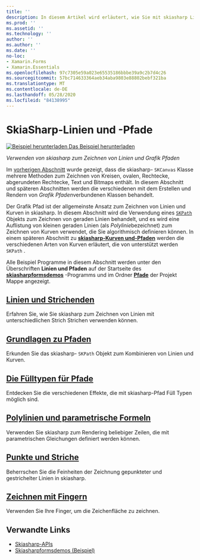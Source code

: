 ```yaml
---
title: ''
description: In diesem Artikel wird erläutert, wie Sie mit skiasharp Linien und Grafik Pfade in- Xamarin.Forms Anwendungen zeichnen und dies mit Beispielcode veranschaulichen.
ms.prod: ''
ms.assetid: ''
ms.technology: ''
author: ''
ms.author: ''
ms.date: ''
no-loc:
- Xamarin.Forms
- Xamarin.Essentials
ms.openlocfilehash: 97c7305e59a023e65535186bbbe39a9c2b7d4c26
ms.sourcegitcommit: 57bc714633364aeb34aba9803e88802bebf321ba
ms.translationtype: MT
ms.contentlocale: de-DE
ms.lasthandoff: 05/28/2020
ms.locfileid: "84138995"
---
```

# <a name="skiasharp-lines-and-paths"></a>SkiaSharp-Linien und -Pfade

[![Beispiel herunterladen](~/media/shared/download.png) Das Beispiel herunterladen](https://docs.microsoft.com/samples/xamarin/xamarin-forms-samples/skiasharpforms-demos)

_Verwenden von skiasharp zum Zeichnen von Linien und Grafik Pfaden_

Im [vorherigen Abschnitt](~/xamarin-forms/user-interface/graphics/skiasharp/basics/index.md) wurde gezeigt, dass die skiasharp- `SKCanvas` Klasse mehrere Methoden zum Zeichnen von Kreisen, ovalen, Rechtecke, abgerundeten Rechtecke, Text und Bitmaps enthält. In diesem Abschnitt und späteren Abschnitten werden die verschiedenen mit dem Erstellen und Rendern von *Grafik Pfaden*verbundenen Klassen behandelt.

Der Grafik Pfad ist der allgemeinste Ansatz zum Zeichnen von Linien und Kurven in skiasharp. In diesem Abschnitt wird die Verwendung eines [`SKPath`](xref:SkiaSharp.SKPath) Objekts zum Zeichnen von geraden Linien behandelt, und es wird eine Auflistung von kleinen geraden Linien (als *Polylinie*bezeichnet) zum Zeichnen von Kurven verwendet, die Sie algorithmisch definieren können. In einem späteren Abschnitt zu [**skiasharp-Kurven und-Pfaden**](../curves/index.md) werden die verschiedenen Arten von Kurven erläutert, die von unterstützt werden `SKPath` .

Alle Beispiel Programme in diesem Abschnitt werden unter den Überschriften **Linien und Pfaden** auf der Startseite des [**skiasharpformsdemos**](https://docs.microsoft.com/samples/xamarin/xamarin-forms-samples/skiasharpforms-demos) -Programms und im Ordner [**Pfade**](https://github.com/xamarin/xamarin-forms-samples/tree/master/SkiaSharpForms/Demos/Demos/SkiaSharpFormsDemos/Paths) der Projekt Mappe angezeigt.

## <a name="lines-and-stroke-caps"></a>[Linien und Strichenden](lines.md)

Erfahren Sie, wie Sie skiasharp zum Zeichnen von Linien mit unterschiedlichen Strich Strichen verwenden können.

## <a name="path-basics"></a>[Grundlagen zu Pfaden](paths.md)

Erkunden Sie das skiasharp- `SKPath` Objekt zum Kombinieren von Linien und Kurven.

## <a name="the-path-fill-types"></a>[Die Fülltypen für Pfade](fill-types.md)

Entdecken Sie die verschiedenen Effekte, die mit skiasharp-Pfad Füll Typen möglich sind.

## <a name="polylines-and-parametric-equations"></a>[Polylinien und parametrische Formeln](polylines.md)

Verwenden Sie skiasharp zum Rendering beliebiger Zeilen, die mit parametrischen Gleichungen definiert werden können.

## <a name="dots-and-dashes"></a>[Punkte und Striche](dots.md)

Beherrschen Sie die Feinheiten der Zeichnung gepunkteter und gestrichelter Linien in skiasharp.

## <a name="finger-painting"></a>[Zeichnen mit Fingern](finger-paint.md)

Verwenden Sie Ihre Finger, um die Zeichenfläche zu zeichnen.

## <a name="related-links"></a>Verwandte Links

- [Skiasharp-APIs](https://docs.microsoft.com/dotnet/api/skiasharp)
- [Skiasharpformsdemos (Beispiel)](https://docs.microsoft.com/samples/xamarin/xamarin-forms-samples/skiasharpforms-demos)
